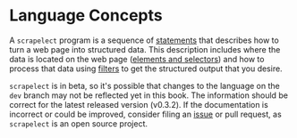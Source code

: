 # Language Concepts

A `scrapelect` program is a sequence of [statements](./statements-and-values.md)
that describes how to turn a web page into structured data.  This description
includes where the data is located on the web page ([elements and selectors](./elements-and-selectors.md))
and how to process that data using [filters](./filters.md) to get the structured
output that you desire.

`scrapelect` is in beta, so it's possible that changes to the language on the `dev`
branch may not be reflected yet in this book.  The information should be correct
for the latest released version (v0.3.2).  If the documentation is incorrect or
could be improved, consider filing an [issue](https://github.com/suaviloquence/scrapelect/issues/new?labels=documentation)
or pull request, as `scrapelect` is an open source project.
